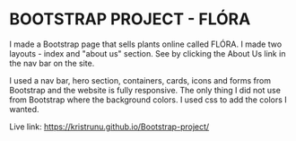 <h1>BOOTSTRAP PROJECT - FLÓRA</h1>

I made a Bootstrap page that sells plants online called FLÓRA. I made two layouts - index and "about us" section. See by clicking the About Us link in the nav bar on the site.

I used a nav bar, hero section, containers, cards, icons and forms from Bootstrap and the website is fully responsive.
The only thing I did not use from Bootstrap where the background colors. I used css to add the colors I wanted.

Live link: https://kristrunu.github.io/Bootstrap-project/
